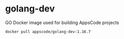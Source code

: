 # golang-dev

GO Docker image used for building AppsCode projects

```console
docker pull appscode/golang-dev:1.16.7
```
